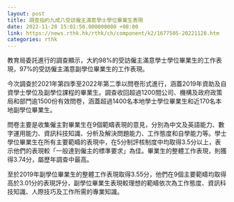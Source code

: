 ```yaml
---
layout: post
title: 調查指約九成八受訪僱主滿意學士學位畢業生表現
date: 2022-11-28 15:01:50.000000000 +08:00
link: https://news.rthk.hk/rthk/ch/component/k2/1677505-20221128.htm
categories: rthk
---
```


教育局委託進行的調查顯示，大約98%的受訪僱主滿意學士學位畢業生的工作表現，97%的受訪僱主滿意副學位畢業生的工作表現。 

今次調查於2021年第四季至2022年第二季以問卷形式進行，涵蓋2019年資助及自資學士學位及副學位課程的畢業生。調查收回超過1200間公司、機構及政府政策局和部門逾1500份有效問卷，涵蓋超過1400名本地學士學位畢業生和近170名本地副學位畢業生。

問卷主要是收集僱主對畢業生在9個範疇表現的意見，分別為中文及英語能力、數字運用能力、資訊科技知識、分析及解決問題能力、工作態度和自學能力等。學士學位畢業生在所有主要範疇的表現中，在5分制評核制度中均取得3.5分以上，表示他們的表現較「一般達到僱主的標準要求」為佳。畢業生的整體工作表現，則獲得3.74分，屬歷年調查中最高。

至於2019年副學位畢業生的整體工作表現取得3.55分，他們在9個主要範疇均取得高於3.01分的表現評分，副學位畢業生表現較理想的範疇依次為工作態度、資訊科技知識、人際技巧及工作所需的專業知識。
